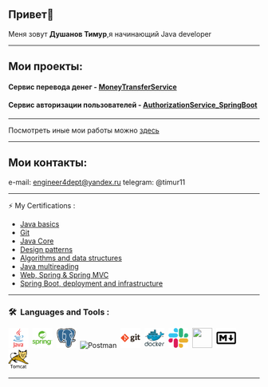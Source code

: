 ## Привет👋
Меня зовут **Душанов Тимур**,я начинающий Java developer

---

## Мои проекты:
#### Сервис перевода денег - [MoneyTransferService](https://github.com/TimurDushanov/TransferMoneyService.git)
#### Сервис авторизации пользователей - [AuthorizationService_SpringBoot](AuthorizationService_SpringBoot)

---

Посмотреть иные мои работы можно [здесь](https://github.com/TimurDushanov?tab=repositories)

</p>

---

## Мои контакты:
e-mail: engineer4dept@yandex.ru
telegram: @timur11

</p>

---

 ⚡  My Certifications :
 - [Java basics](https://github.com/TimurDushanov/data/blob/master/%D0%BE%D1%81%D0%BD%D0%BE%D0%B2%D1%8B%20JAVA.pdf)
 - [Git](https://github.com/TimurDushanov/data/blob/master/certificategit.pdf)
 - [Java Core](https://github.com/TimurDushanov/data/blob/master/java%20core.pdf)
 - [Design patterns](https://github.com/TimurDushanov/data/blob/master/%D1%88%D0%B0%D0%B1%D0%BB%D0%BE%D0%BD%D1%8B%20%D0%BF%D1%80%D0%BE%D0%B5%D0%BA%D1%82%D0%B8%D1%80%D0%BE%D0%B2%D0%B0%D0%BD%D0%B8%D1%8F.pdf)
 - [Algorithms and data structures](https://github.com/TimurDushanov/data/blob/master/%D0%B0%D0%BB%D0%B3%D0%BE%D1%80%D0%B8%D1%82%D0%BC%D1%8B.pdf)
 - [Java multireading](https://github.com/TimurDushanov/data/blob/master/%D0%BC%D0%BD%D0%BE%D0%B3%D0%BE%D0%BF%D0%BE%D1%82%D0%BE%D1%87%D0%BA%D0%B0.pdf)
 - [Web, Spring & Spring MVC](https://github.com/TimurDushanov/data/blob/master/web%2C%20spring.pdf)
 - [Spring Boot, deployment and infrastructure](https://github.com/TimurDushanov/data/blob/master/spring%20boot.pdf)
 
 
 </p>

---

 ### 🛠 &nbsp;Languages and Tools :
<p>
<img src="https://github.com/devicons/devicon/blob/master/icons/java/java-original-wordmark.svg" title="Java" alt="Java" width="40" height="40"/>&nbsp;
<img src="https://github.com/devicons/devicon/blob/master/icons/spring/spring-original-wordmark.svg" title="Spring" alt="Spring" width="40" height="40"/>&nbsp;
<img src="https://github.com/devicons/devicon/blob/master/icons/postgresql/postgresql-original.svg"  title="PostgreSQL" **alt="PostgreSQL" width="40" height="40"/>&nbsp; 
<img src="https://www.vectorlogo.zone/logos/getpostman/getpostman-icon.svg" title="Postman"  alt="Postman" width="40" height="40"/>&nbsp;
<img src="https://github.com/devicons/devicon/blob/master/icons/git/git-original-wordmark.svg" title="Git" **alt="Git" width="40" height="40"/>&nbsp;
<img src="https://github.com/devicons/devicon/blob/master/icons/docker/docker-original-wordmark.svg"  title="Docker" **alt="Docker" width="40" height="40"/>&nbsp;
<img src="https://github.com/devicons/devicon/blob/master/icons/slack/slack-original.svg"  title="Slack" **alt="Slack" width="40" height="40"/>&nbsp; 
<img src="https://raw.githubusercontent.com/wiki/dbeaver/dbeaver/images/dbeaver-icon-64x64.png" **alt="DBeaver" width="40" height="40"/>&nbsp; 
<img src="https://github.com/devicons/devicon/blob/master/icons/markdown/markdown-original.svg" title="MD" **alt="MD" width="40" height="40"/>&nbsp;
<img src="https://github.com/devicons/devicon/blob/master/icons/tomcat/tomcat-original-wordmark.svg" title="TomCat" **alt="TomCat" width="40" height="40"/>&nbsp;
 
</p>

---

<!--
**TimurDushanov/TimurDushanov** is a ✨ _special_ ✨ repository because its `README.md` (this file) appears on your GitHub profile.

Here are some ideas to get you started:

- 🔭 I’m currently working on ...
- 🌱 I’m currently learning ...
- 👯 I’m looking to collaborate on ...
- 🤔 I’m looking for help with ...
- 💬 Ask me about ...
- 📫 How to reach me: ...
- 😄 Pronouns: ...
- ⚡ Fun fact: ...
-->
